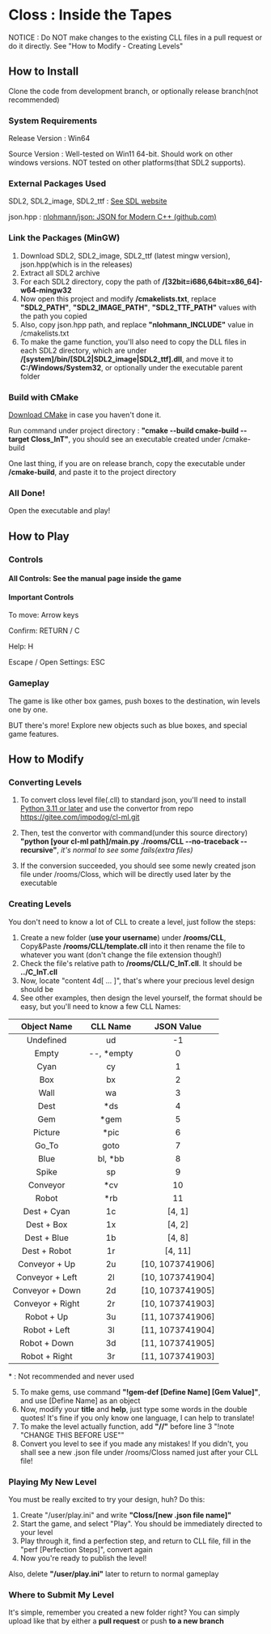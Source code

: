# Closs : Inside the Tapes

NOTICE : Do NOT make changes to the existing CLL files in a pull request or do it directly. See "How to Modify - Creating Levels"

## How to Install

Clone the code from development branch, or optionally release branch(not recommended)

### System Requirements

Release Version : Win64

Source Version : Well-tested on Win11 64-bit. Should work on other windows versions. NOT tested on other platforms(that SDL2 supports).

### External Packages Used

SDL2, SDL2_image, SDL2_ttf : [See SDL website](www.libsdl.org)

json.hpp : [nlohmann/json: JSON for Modern C++ (github.com)](https://github.com/nlohmann/json)

### Link the Packages (MinGW)

1. Download SDL2, SDL2_image, SDL2_ttf (latest mingw version), json.hpp(which is in the releases)
2. Extract all SDL2 archive
3. For each SDL2 directory, copy the path of **/[32bit=i686,64bit=x86_64]-w64-mingw32**
4. Now open this project and modify **/cmakelists.txt**, replace **"SDL2_PATH"**, **"SDL2_IMAGE_PATH"**, **"SDL2_TTF_PATH"** values with the path you copied
5. Also, copy json.hpp path, and replace **"nlohmann_INCLUDE"** value in /cmakelists.txt
6. To make the game function, you'll also need to copy the DLL files in each SDL2 directory, which are under **/[system]/bin/[SDL2|SDL2_image|SDL2_ttf].dll**, and move it to **C:/Windows/System32**, or optionally under the executable parent folder

### Build with CMake

[Download CMake](https://cmake.org/download/) in case you haven't done it.

Run command under project directory : **"cmake --build cmake-build --target Closs_InT"**, you should see an executable created under /cmake-build

One last thing, if you are on release branch, copy the executable under **/cmake-build**, and paste it to the project directory

### All Done!

Open the executable and play!

## How to Play

### Controls

#### All Controls: See the manual page inside the game

#### Important Controls

To move: Arrow keys

Confirm: RETURN / C

Help: H

Escape / Open Settings: ESC

### Gameplay

The game is like other box games, push boxes to the destination, win levels one by one.

BUT there's more! Explore new objects such as blue boxes, and special game features.

## How to Modify

### Converting Levels

1. To convert closs level file(.cll) to standard json, you'll need to install [Python 3.11 or later](https://www.python.org/downloads/) and use the convertor from repo https://gitee.com/impodog/cl-ml.git

2. Then, test the convertor with command(under this source directory) **"python [your cl-ml path]/main.py ./rooms/CLL --no-traceback --recursive"**, *it's normal to see some fails(extra files)*
3. If the conversion succeeded, you should see some newly created json file under /rooms/Closs, which will be directly used later by the executable

### Creating Levels

You don't need to know a lot of CLL to create a level, just follow the steps:

1. Create a new folder (**use your username**) under **/rooms/CLL**, Copy&Paste **/rooms/CLL/template.cll** into it then rename the file to whatever you want (don't change the file extension though!)
2. Check the file's relative path to **/rooms/CLL/C_InT.cll**. It should be  **../C_InT.cll**
3. Now, locate "content 4d[ ... ]", that's where your precious level design should be
4. See other examples, then design the level yourself, the format should be easy, but you'll need to know a few CLL Names:

|   Object Name    |  CLL Name   |    JSON Value    |
| :--------------: | :---------: | :--------------: |
|    Undefined     |     ud      |        -1        |
|      Empty       | --, \*empty |        0         |
|       Cyan       |     cy      |        1         |
|       Box        |     bx      |        2         |
|       Wall       |     wa      |        3         |
|       Dest       |    \*ds     |        4         |
|       Gem        |    \*gem    |        5         |
|     Picture      |    \*pic    |        6         |
|      Go_To       |    goto     |        7         |
|       Blue       |  bl, \*bb   |        8         |
|      Spike       |     sp      |        9         |
|     Conveyor     |    \*cv     |        10        |
|      Robot       |    \*rb     |        11        |
|   Dest + Cyan    |     1c      |      [4, 1]      |
|    Dest + Box    |     1x      |      [4, 2]      |
|   Dest + Blue    |     1b      |      [4, 8]      |
|   Dest + Robot   |     1r      |     [4, 11]      |
|  Conveyor + Up   |     2u      | [10, 1073741906] |
| Conveyor + Left  |     2l      | [10, 1073741904] |
| Conveyor + Down  |     2d      | [10, 1073741905] |
| Conveyor + Right |     2r      | [10, 1073741903] |
|    Robot + Up    |     3u      | [11, 1073741906] |
|   Robot + Left   |     3l      | [11, 1073741904] |
|   Robot + Down   |     3d      | [11, 1073741905] |
|  Robot + Right   |     3r      | [11, 1073741903] |

\* : Not recommended and never used

5. To make gems, use command **"!gem-def [Define Name] [Gem Value]"**, and use [Define Name] as an object
6. Now, modify your **title** and **help**, just type some words in the double quotes! It's fine if you only know one language, I can help to translate!
7. To make the level actually function, add **"//"** before line 3 "!note \"CHANGE THIS BEFORE USE\""
8. Convert you level to see if you made any mistakes! If you didn't, you shall see a new .json file under /rooms/Closs named just after your CLL file!

### Playing My New Level

You must be really excited to try your design, huh? Do this:

1. Create "/user/play.ini" and write **"Closs/[new .json file name]"**
2. Start the game, and select "Play". You should be immediately directed to your level
3. Play through it, find a perfection step, and return to CLL file, fill in the "perf [Perfection Steps]", convert again
4. Now you're ready to publish the level!

Also, delete **"/user/play.ini"** later to return to normal gameplay

### Where to Submit My Level

It's simple, remember you created a new folder right? You can simply upload like that by either a **pull request** or push **to a new branch**